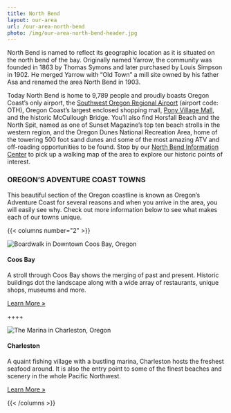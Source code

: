```yaml
---
title: North Bend
layout: our-area
url: /our-area-north-bend
photo: /img/our-area-north-bend-header.jpg
---
```

North Bend is named to reflect its geographic location as it is situated on the north bend of the bay. Originally named Yarrow, the community was founded in 1863 by Thomas Symons and later purchased by Louis Simpson in 1902. He merged Yarrow with “Old Town” a mill site owned by his father Asa and renamed the area North Bend in 1903.

Today North Bend is home to 9,789 people and proudly boasts Oregon Coast’s only airport, the <a href="http://flyoth.com" target="_blank">Southwest Oregon Regional Airport</a> (airport code: OTH), Oregon Coast’s largest enclosed shopping mall, <a href="http://ponyvm.com" target="_blank">Pony Village Mall</a>, and the historic McCullough Bridge. You’ll also find Horsfall Beach and the North Spit, named as one of Sunset Magazine’s top ten beach strolls in the western region, and the Oregon Dunes National Recreation Area, home of the towering 500 foot sand dunes and some of the most amazing ATV and off-roading opportunities to be found. Stop by our [North Bend Information Center](/contact) to pick up a walking map of the area to explore our historic points of interest.

### OREGON’S ADVENTURE COAST TOWNS

This beautiful section of the Oregon coastline is known as Oregon’s Adventure Coast for several reasons and when you arrive in the area, you will easily see why. Check out more information below to see what makes each of our towns unique.

{{< columns number="2" >}}

![Boardwalk in Downtown Coos Bay, Oregon](/img/col-our-area-coos-bay.jpg)

#### Coos Bay

A stroll through Coos Bay shows the merging of past and present. Historic buildings dot the landscape along with a wide array of restaurants, unique shops, museums and more.

<a href="/our-area-coos-bay" class="learn-more-anywhere-btn">Learn More »</a>

++++

![The Marina in Charleston, Oregon](/img/col-our-area-charleston.jpg)

#### Charleston

A quaint fishing village with a bustling marina, Charleston hosts the freshest seafood around. It is also the entry point to some of the finest beaches and scenery in the whole Pacific Northwest.

<a href="/our-area-charleston" class="learn-more-anywhere-btn">Learn More »</a>

{{< /columns >}}
